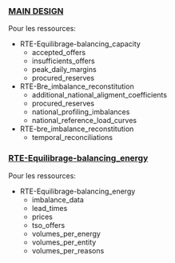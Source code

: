 ### [MAIN DESIGN](https://github.com/mathiaHa/MA-Analysis/blob/master/RTEData/Main_design.pdf)
Pour les ressources:
* RTE-Equilibrage-balancing_capacity
	* accepted_offers
	* insufficients_offers
	* peak_daily_margins 
	* procured_reserves
* RTE-Bre_imbalance_reconstitution
	* additional_national_aligment_coefficients
	* procured_reserves
	* national_profiling_imbalances
	* national_reference_load_curves
* RTE-bre_imbalance_reconstitution
	* temporal_reconciliations
### [RTE-Equilibrage-balancing_energy](https://github.com/mathiaHa/MA-Analysis/blob/master/RTEData/RTE-Equilibrage-Balancing_energy.pdf)

Pour les ressources:
* RTE-Equilibrage-balancing_energy
    * imbalance_data
    * lead_times
    * prices
    * tso_offers
    * volumes_per_energy
    * volumes_per_entity
    * volumes_per_reasons
	
